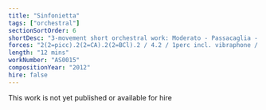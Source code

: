 ```yaml
---
title: "Sinfonietta"
tags: ["orchestral"]
sectionSortOrder: 6
shortDesc: "3-movement short orchestral work: Moderato - Passacaglia - Allegro"
forces: "2(2=picc).2(2=CA).2(2=BCl).2 / 4.2 / 1perc incl. vibraphone / timp / pno / hp / strings min 6.6.4.4.2"
length: "12 mins"
workNumber: "AS0015"
compositionYear: "2012"
hire: false
---
```


This work is not yet published or available for hire